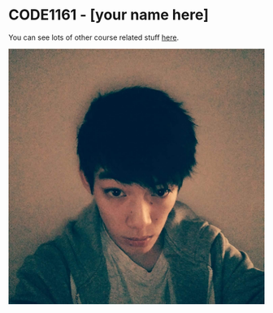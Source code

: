 # CODE1161 - [your name here]

You can see lots of other course related stuff [here](https://notionparallax.co.uk/CODE1161).

![a photo of me](FB_IMG_1488926183929.jpg)
